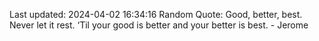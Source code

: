 Last updated: 2024-04-02 16:34:16
Random Quote: Good, better, best. Never let it rest. ‘Til your good is better and your better is best. - Jerome